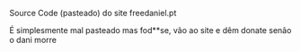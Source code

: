 Source Code (pasteado) do site freedaniel.pt

É simplesmente mal pasteado mas fod**se, vão ao site e dêm donate senão o dani morre